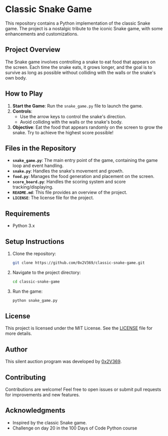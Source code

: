 
# Classic Snake Game

This repository contains a Python implementation of the classic Snake game. The project is a nostalgic tribute to the iconic Snake game, with some enhancements and customizations.

## Project Overview

The Snake game involves controlling a snake to eat food that appears on the screen. Each time the snake eats, it grows longer, and the goal is to survive as long as possible without colliding with the walls or the snake's own body.

## How to Play

1. **Start the Game**: Run the `snake_game.py` file to launch the game.
2. **Controls**:
   - Use the arrow keys to control the snake's direction.
   - Avoid colliding with the walls or the snake's body.
3. **Objective**: Eat the food that appears randomly on the screen to grow the snake. Try to achieve the highest score possible!

## Files in the Repository

- **`snake_game.py`**: The main entry point of the game, containing the game loop and event handling.
- **`snake.py`**: Handles the snake's movement and growth.
- **`food.py`**: Manages the food generation and placement on the screen.
- **`score_board.py`**: Handles the scoring system and score tracking/displaying.
- **`README.md`**: This file provides an overview of the project.
- **`LICENSE`**: The license file for the project.

## Requirements

- Python 3.x

## Setup Instructions

1. Clone the repository:
   ```bash
   git clone https://github.com/0x2V369/classic-snake-game.git
   ```
2. Navigate to the project directory:
   ```bash
   cd classic-snake-game
   ```

3. Run the game:
   ```bash
   python snake_game.py
   ```

## License

This project is licensed under the MIT License. See the [LICENSE](LICENSE) file for more details.

## Author

This silent auction program was developed by [0x2V369](https://github.com/0x2V369).

## Contributing

Contributions are welcome! Feel free to open issues or submit pull requests for improvements and new features.

## Acknowledgments

- Inspired by the classic Snake game.
- Challenge on day 20 in the 100 Days of Code Python course

